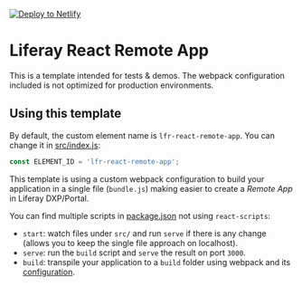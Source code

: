 [![Deploy to Netlify](https://www.netlify.com/img/deploy/button.svg)](https://app.netlify.com/start/deploy?repository=https://github.com/lgdd/lfr-react-remote-app)

# Liferay React Remote App

This is a template intended for tests & demos. The webpack configuration included is not optimized for production environments.

## Using this template

By default, the custom element name is `lfr-react-remote-app`. You can change it in [src/index.js](src/index.js#7):

```js
const ELEMENT_ID = 'lfr-react-remote-app';
```

This template is using a custom webpack configuration to build your application in a single file (`bundle.js`) making easier to create a _Remote App_ in Liferay DXP/Portal.

You can find multiple scripts in [package.json](package.json#14) not using `react-scripts`:

- `start`: watch files under `src/` and run `serve` if there is any change (allows you to keep the single file approach on localhost).
- `serve`: run the `build` script and `serve` the result on port `3000`.
- `build`: transpile your application to a `build` folder using webpack and its [configuration](webpack.config.js).
